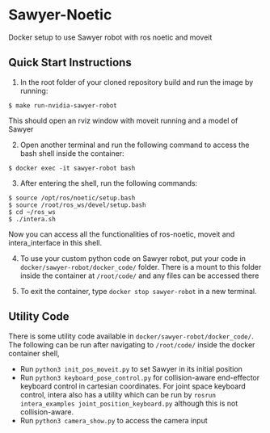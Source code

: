 # Sawyer-Noetic
Docker setup to use Sawyer robot with ros noetic and moveit

## Quick Start Instructions

1. In the root folder of your cloned repository build and run the image by running:
  ```
  $ make run-nvidia-sawyer-robot
  ```
This should open an rviz window with moveit running and a model of Sawyer

2. Open another terminal and run the following command to access the bash shell inside the container:
  ```
  $ docker exec -it sawyer-robot bash
  ```

3. After entering the shell, run the following commands:
  ```
  $ source /opt/ros/noetic/setup.bash
  $ source /root/ros_ws/devel/setup.bash
  $ cd ~/ros_ws
  $ ./intera.sh
  ```
Now you can access all the functionalities of ros-noetic, moveit and intera_interface in this shell.

4. To use your custom python code on Sawyer robot, put your code in `docker/sawyer-robot/docker_code/` folder. There is a mount to this folder inside the container at `/root/code/` and any files can be accessed there

5. To exit the container, type `docker stop sawyer-robot` in a new terminal.


## Utility Code

There is some utility code available in `docker/sawyer-robot/docker_code/`. The following can be run after navigating to `/root/code/` inside the docker container shell,
- Run `python3 init_pos_moveit.py` to set Sawyer in its initial position
- Run `python3 keyboard_pose_control.py` for collision-aware end-effector keyboard control in cartesian coordinates. For joint space keyboard control, intera also has a utility which can be run by `rosrun intera_examples joint_position_keyboard.py` although this is not collision-aware.
- Run `python3 camera_show.py` to access the camera input

